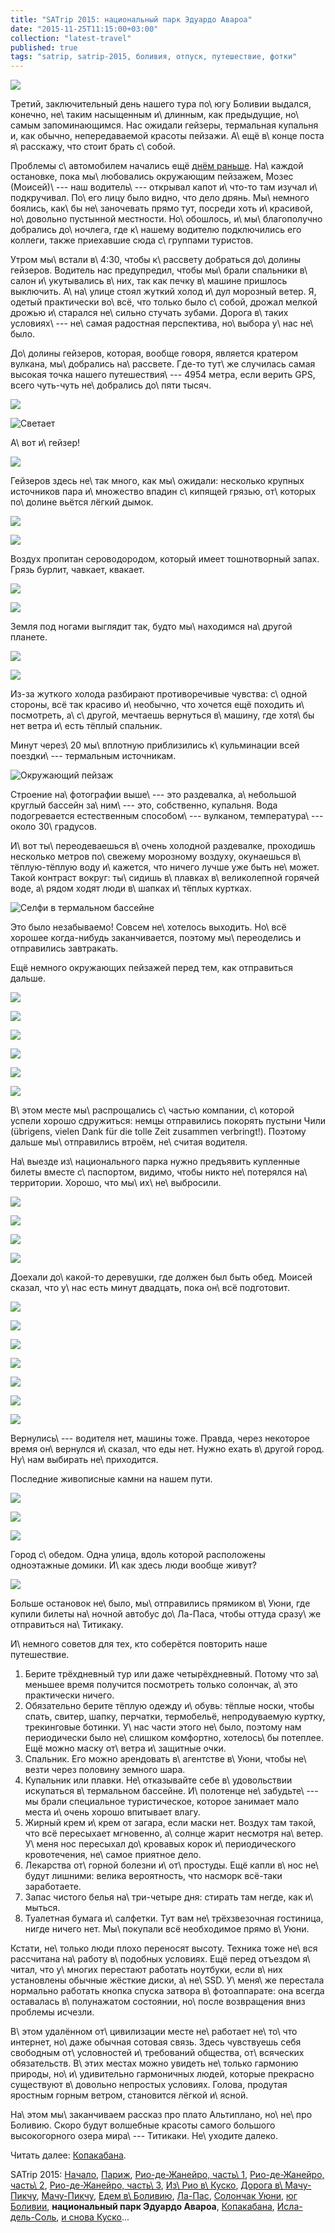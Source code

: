 ```yaml
---
title: "SATrip 2015: национальный парк Эдуардо Авароа"
date: "2015-11-25T11:15:00+03:00"
collection: "latest-travel"
published: true
tags: "satrip, satrip-2015, боливия, отпуск, путешествие, фотки"
---
```


![](/images/travel/2015-09-satrip/uyuni-3-cover.jpg)

Третий, заключительный день нашего тура по\ югу Боливии выдался, конечно, не\ таким насыщенным и\ длинным, как
предыдущие, но\ самым запоминающимся. Нас ожидали гейзеры, термальная купальня и, как обычно, непередаваемой красоты
пейзажи. А\ ещё в\ конце поста я\ расскажу, что стоит брать с\ собой.

<!--more-->

Проблемы с\ автомобилем начались ещё [днём раньше][uyuni-2].  На\ каждой остановке, пока мы\ любовались окружающим
пейзажем, Мозес (Моисей)\ --- наш водитель\ --- открывал капот и\ что-то там изучал и\ подкручивал. По\ его лицу было
видно, что дело дрянь. Мы\ немного боялись, как\ бы не\ заночевать прямо тут, посреди хоть и\ красивой, но\ довольно
пустынной местности. Но\ обошлось, и\ мы\ благополучно добрались до\ ночлега, где к\ нашему водителю подключились его
коллеги, также приехавшие сюда с\ группами туристов.

Утром мы\ встали в\ 4:30, чтобы к\ рассвету добраться до\ долины гейзеров. Водитель нас предупредил, чтобы мы\ брали
спальники в\ салон и\ укутывались в\ них, так как печку в\ машине пришлось выключить. А\ на\ улице стоял жуткий холод
и\ дул морозный ветер. Я, одетый практически во\ всё, что только было с\ собой, дрожал мелкой дрожью и\ старался
не\ сильно стучать зубами. Дорога в\ таких условиях\ --- не\ самая радостная перспектива, но\ выбора у\ нас не\ было.

До\ долины гейзеров, которая, вообще говоря, является кратером вулкана, мы\ добрались на\ рассвете. Где-то тут\ же
случилась самая высокая точка нашего путешествия\ --- 4954 метра, если верить GPS, всего чуть-чуть не\ добрались
до\ пяти тысяч.

![](/images/travel/2015-09-satrip/uyuni-3-top-point.jpg)

![Светает](/images/travel/2015-09-satrip/uyuni-3-sunrise.jpg "Светает")

А\ вот и\ гейзер!

![](/images/travel/2015-09-satrip/uyuni-3-geyser.jpg)

Гейзеров здесь не\ так много, как мы\ ожидали: несколько крупных источников пара и\ множество впадин с\ кипящей грязью,
от\ которых по\ долине вьётся лёгкий дымок.

![](/images/travel/2015-09-satrip/uyuni-3-geyser-steam-1.jpg)

![](/images/travel/2015-09-satrip/uyuni-3-geyser-steam-2.jpg)

Воздух пропитан сероводородом, который имеет тошнотворный запах. Грязь бурлит, чавкает, квакает.

![](/images/travel/2015-09-satrip/uyuni-3-geyser-mud-1.jpg)

![](/images/travel/2015-09-satrip/uyuni-3-geyser-mud-2.jpg)

Земля под ногами выглядит так, будто мы\ находимся на\ другой планете.

![](/images/travel/2015-09-satrip/uyuni-3-geyser-soil-1.jpg)

![](/images/travel/2015-09-satrip/uyuni-3-geyser-soil-2.jpg)

Из-за жуткого холода разбирают противоречивые чувства: с\ одной стороны, всё так красиво и\ необычно, что хочется ещё
походить и\ посмотреть, а\ с\ другой, мечтаешь вернуться в\ машину, где хотя\ бы нет ветра и\ есть тёплый спальник.

Минут через\ 20 мы\ вплотную приблизились к\ кульминации всей поездки\ --- термальным источникам.

![Окружающий пейзаж](/images/travel/2015-09-satrip/uyuni-3-thermas-overview.jpg)

Строение на\ фотографии выше\ --- это раздевалка, а\ небольшой круглый бассейн за\ ним\ --- это, собственно, купальня.
Вода подогревается естественным способом\ --- вулканом, температура\ --- около 30\ градусов.

И\ вот ты\ переодеваешься в\ очень холодной раздевалке, проходишь несколько метров по\ свежему морозному воздуху,
окунаешься в\ тёплую-тёплую воду и\ кажется, что ничего лучше уже быть не\ может. Такой контраст вокруг: ты\ сидишь
в\ плавках в\ великолепной горячей воде, а\ рядом ходят люди в\ шапках и\ тёплых куртках.

![](/images/travel/2015-09-satrip/uyuni-3-thermas-selfie.jpg "Селфи в термальном бассейне")

Это было незабываемо! Совсем не\ хотелось выходить. Но\ всё хорошее когда-нибудь заканчивается, поэтому мы\ переоделись
и отправились завтракать.

Ещё немного окружающих пейзажей перед тем, как отправиться дальше.

![](/images/travel/2015-09-satrip/uyuni-3-thermas-1.jpg)

![](/images/travel/2015-09-satrip/uyuni-3-thermas-2.jpg)

![](/images/travel/2015-09-satrip/uyuni-3-thermas-3.jpg)

![](/images/travel/2015-09-satrip/uyuni-3-thermas-4.jpg)

![](/images/travel/2015-09-satrip/uyuni-3-thermas-5.jpg)

![](/images/travel/2015-09-satrip/uyuni-3-thermas-6.jpg)

В\ этом месте мы\ распрощались с\ частью компании, с\ которой успели хорошо сдружиться: немцы отправились покорять
пустыни Чили (übrigens, vielen Dank für die tolle Zeit zusammen verbringt!). Поэтому дальше мы\ отправились втроём,
не\ считая водителя.

На\ выезде из\ национального парка нужно предъявить купленные билеты вместе с\ паспортом, видимо, чтобы никто
не\ потерялся на\ территории. Хорошо, что мы\ их\ не\ выбросили.

![](/images/travel/2015-09-satrip/uyuni-3-road-1.jpg)

![](/images/travel/2015-09-satrip/uyuni-3-road-2.jpg)

![](/images/travel/2015-09-satrip/uyuni-3-road-3.jpg)

![](/images/travel/2015-09-satrip/uyuni-3-road-4.jpg)

Доехали до\ какой-то деревушки, где должен был быть обед. Моисей сказал, что у\ нас есть минут двадцать, пока он\ всё
подготовит.

![](/images/travel/2015-09-satrip/uyuni-3-village-1.jpg)

![](/images/travel/2015-09-satrip/uyuni-3-village-2.jpg)

![](/images/travel/2015-09-satrip/uyuni-3-village-3.jpg)

![](/images/travel/2015-09-satrip/uyuni-3-village-4.jpg)

![](/images/travel/2015-09-satrip/uyuni-3-village-5.jpg)

![](/images/travel/2015-09-satrip/uyuni-3-village-6.jpg)

![](/images/travel/2015-09-satrip/uyuni-3-village-7.jpg)

Вернулись\ --- водителя нет, машины тоже. Правда, через некоторое время он\ вернулся и\ сказал, что еды нет. Нужно ехать
в\ другой город. Ну\ нам выбирать не\ приходится.

Последние живописные камни на нашем пути.

![](/images/travel/2015-09-satrip/uyuni-3-stones-1.jpg)

![](/images/travel/2015-09-satrip/uyuni-3-stones-2.jpg)

![](/images/travel/2015-09-satrip/uyuni-3-stones-3.jpg)

Город с\ обедом. Одна улица, вдоль которой расположены одноэтажные домики. И\ как здесь люди вообще живут?

![](/images/travel/2015-09-satrip/uyuni-3-city.jpg)

Больше остановок не\ было, мы\ отправились прямиком в\ Уюни, где купили билеты на\ ночной автобус до\ Ла-Паса, чтобы
оттуда сразу\ же отправиться на\ Титикаку.

И\ немного советов для тех, кто соберётся повторить наше путешествие.

1. Берите трёхдневный тур или даже четырёхдневный. Потому что за\ меньшее время получится посмотреть только солончак,
   а\ это практически ничего.
2. Обязательно берите тёплую одежду и\ обувь: тёплые носки, чтобы спать, свитер, шапку, перчатки, термобельё,
   непродуваемую куртку, трекинговые ботинки. У\ нас части этого не\ было, поэтому нам периодически было не\ слишком
   комфортно, хотелось\ бы потеплее. Ещё можно маску от\ ветра и\ защитные очки.
3. Спальник. Его можно арендовать в\ агентстве в\ Уюни, чтобы не\ везти через половину земного шара.
4. Купальник или плавки. Не\ отказывайте себе в\ удовольствии искупаться в\ термальном бассейне. И\ полотенце
   не\ забудьте\ --- мы брали специальное туристическое, которое занимает мало места и\ очень хорошо впитывает влагу.
5. Жирный крем и\ крем от загара, если маски нет. Воздух там такой, что всё пересыхает мгновенно, а\ солнце жарит
   несмотря на\ ветер. У\ меня нос пересыхал до\ кровавых корок и\ периодического кровотечения, не\ самое приятное дело.
6. Лекарства от\ горной болезни и\ от\ простуды. Ещё капли в\ нос не\ будут лишними: велика вероятность, что насморк
   всё-таки заработаете.
7. Запас чистого белья на\ три-четыре дня: стирать там негде, как и\ мыться.
8. Туалетная бумага и\ салфетки. Тут вам не\ трёхзвезочная гостиница, нигде ничего нет. Мы\ покупали всё необходимое
   прямо в\ Уюни.

Кстати, не\ только люди плохо переносят высоту. Техника тоже не\ вся рассчитана на\ работу в\ подобных условиях. Ещё
перед отъездом я\ читал, что у\ многих перестают работать ноутбуки, если в\ них установлены обычные жёсткие диски,
а\ не\ SSD. У\ меня\ же перестала нормально работать кнопка спуска затвора в\ фотоаппарате: она всегда оставалась
в\ полунажатом состоянии, но\ после возвращения вниз проблемы исчезли.

В\ этом удалённом от\ цивилизации месте не\ работает не\ то\ что интернет, но\ даже обычная сотовая связь. Здесь
чувствуешь себя свободным от\ условностей и\ требований общества, от\ всяческих обязательств. В\ этих местах можно
увидеть не\ только гармонию природы, но\ и\ удивительно гармоничных людей, которые прекрасно существуют в\ довольно
непростых условиях. Голова, продутая яростным горным ветром, становится лёгкой и\ ясной.

На\ этом мы\ заканчиваем рассказ про плато Альтиплано, но\ не\ про Боливию. Скоро будут волшебные красоты самого
большого высокогорного озера мира\ --- Титикаки. Не\ уходите далеко.

Читать далее: [Копакабана](/post/satrip-2015-copacabana/).

SATrip 2015:
[Начало](/post/satrip-2015-paris/),
[Париж](/post/satrip-2015-paris/),
[Рио-де-Жанейро, часть\ 1](/post/satrip-2015-rio-1/),
[Рио-де-Жанейро, часть\ 2](/post/satrip-2015-rio-2/),
[Рио-де-Жанейро, часть\ 3](/post/satrip-2015-rio-3/),
[Из\ Рио в\ Куско](/post/satrip-2015-rio-to-cusco/),
[Дорога в\ Мачу-Пикчу](/post/satrip-2015-road-to-machu-picchu/),
[Мачу-Пикчу](/post/satrip-2015-machu-picchu/),
[Едем в\ Боливию](/post/satrip-2015-to-bolivia/),
[Ла-Пас](/post/satrip-2015-la-paz/),
[Солончак Уюни](/post/satrip-2015-uyuni-salt-flats/),
[юг Боливии](/post/satrip-2015-south-of-bolivia/),
**национальный парк Эдуардо Авароа**,
[Копакабана](/post/satrip-2015-copacabana/),
[Исла-дель-Соль](/post/satrip-2015-isla-del-sol/),
[и снова Куско](/post/satrip-2015-cusco-again/)...

[uyuni-2]: /post/satrip-2015-south-of-bolivia/
